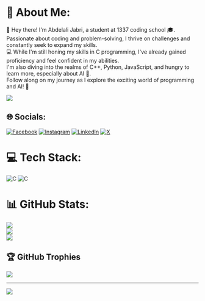 # 💫 About Me:
👋 Hey there! I'm Abdelali Jabri, a student at 1337 coding school 🎓.<br>Passionate about coding and problem-solving, I thrive on challenges and constantly seek to expand my skills.<br>💻 While I'm still honing my skills in C programming, I've already gained proficiency and feel confident in my abilities.<br>I'm also diving into the realms of C++, Python, JavaScript, and hungry to learn more, especially about AI 🤖.<br>Follow along on my journey as I explore the exciting world of programming and AI! 🚀

![](https://badge.mediaplus.ma/darkblue/ajabri)
## 🌐 Socials:
[![Facebook](https://img.shields.io/badge/Facebook-%231877F2.svg?logo=Facebook&logoColor=white)](https://facebook.com/ali.jabri.98284) [![Instagram](https://img.shields.io/badge/Instagram-%23E4405F.svg?logo=Instagram&logoColor=white)](https://instagram.com/abdelali_jabri) [![LinkedIn](https://img.shields.io/badge/LinkedIn-%230077B5.svg?logo=linkedin&logoColor=white)](https://linkedin.com/in/abdelali-jabri-51729b2b0) [![X](https://img.shields.io/badge/X-black.svg?logo=X&logoColor=white)](https://x.com/AbddElAlii) 

# 💻 Tech Stack:
![C](https://img.shields.io/badge/c-%2300599C.svg?style=for-the-badge&logo=c&logoColor=white)
![C](https://img.shields.io/badge/C%2B%2B-8A2BE2)
# 📊 GitHub Stats:
![](https://github-readme-stats.vercel.app/api?username=ajabrii&theme=merko&hide_border=false&include_all_commits=true&count_private=true)<br/>
![](https://github-readme-streak-stats.herokuapp.com/?user=ajabrii&theme=merko&hide_border=false)<br/>
![](https://github-readme-stats.vercel.app/api/top-langs/?username=ajabrii&theme=merko&hide_border=false&include_all_commits=true&count_private=true&layout=compact)

## 🏆 GitHub Trophies
![](https://github-profile-trophy.vercel.app/?username=ajabrii&theme=radical&no-frame=false&no-bg=true&margin-w=4)

---
[![](https://visitcount.itsvg.in/api?id=ajabrii&icon=0&color=0)](https://visitcount.itsvg.in)

<!-- Proudly created with GPRM ( https://gprm.itsvg.in ) -->

